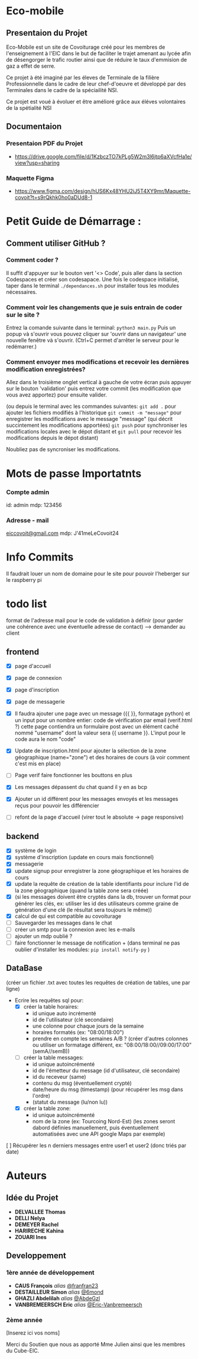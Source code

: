 # Eco-mobile
## Presentaion du Projet
Eco-Mobile est un site de Covoiturage créé pour les membres de l'enseignement à l'EIC dans le but de faciliter le trajet amenant au lycée afin de désengorger le trafic routier ainsi que de réduire le taux d'emmision de gaz a effet de serre.

Ce projet à été imaginé par les éleves de Terminale de la filière Professionnelle dans le cadre de leur chef-d'oeuvre et développé par des Terminales dans le cadre de la spéciailité NSI.

Ce projet est voué à évoluer et être amélioré grâce aux éléves volontaires de la spétialité NSI

## Documentaion
### Presentaion PDF du Projet
- https://drive.google.com/file/d/1KzbczTO7kPLg5W2m3l6jtp6aXVcfHa1e/view?usp=sharing
### Maquette Figma
- https://www.figma.com/design/hUS6Kx48YHU2iJ5T4XY9mr/Maquette-covoit?t=s9rQkhk0ho0aDUd8-1

# Petit Guide de Démarrage : 
## Comment utiliser GitHub ?
### Comment coder ?
Il suffit d'appuyer sur le bouton vert '<> Code', puis aller dans la section Codespaces et créer son codesapace. Une fois le codespace initialisé, taper dans le terminal `./dependances.sh` pour installer tous les modules nécessaires.
### Comment voir les changements que je suis entrain de coder sur le site ?
Entrez la comande suivante dans le terminal: `python3 main.py`
Puis un popup và s'ouvrir vous pouvez cliquer sur 'ouvrir dans un navigateur' une nouvelle fenêtre và s'ouvrir. (Ctrl+C permet d'arrêter le serveur pour le redémarrer.)
### Comment envoyer mes modifications et recevoir les dernières modification enregistrées?
Allez dans le troisième onglet vertical à gauche de votre écran puis appuyer sur le bouton 'validation' puis entrez votre commit (les modification que vous avez apportez) pour ensuite valider.

(ou depuis le terminal avec les commandes suivantes: 
`git add .` pour ajouter les fichiers modifiés à l'historique
`git commit -m "message"` pour enregistrer les modifications avec le message "message" (qui décrit succintement les modifications apportées)
`git push` pour synchroniser les modifications locales avec le dépot distant
et `git pull` pour recevoir les modifications depuis le dépot distant)

Noubliez pas de syncroniser les modifications.

# Mots de passe Importatnts
### Compte admin
id: admin
mdp: 123456
### Adresse - mail
eiccovoit@gmail.com
mdp: J'41meLeCovoit24

# Info Commits
Il faudrait louer un nom de domaine pour le site pour pouvoir l'heberger sur le raspberry pi

# todo list
format de l'adresse mail pour le code de validation à définir (pour garder une cohérence avec une éventuelle adresse de contact) --> demander au client 
## frontend
- [x] page d'accueil  
- [x] page de connexion  
- [x] page d'inscription  
- [x] page de messagerie
- [x] Il faudra ajouter une page avec un message ({{ }}, formatage python) et un input pour un nombre entier: code de vérification par email (verif.html ?)
cette page contiendra un formulaire post avec un élément caché nommé "username" dont la valeur sera {{ username }}. L'input pour le code aura le nom "code"
- [x] Update de inscription.html pour ajouter la sélection de la zone géographique (name="zone") et des horaires de cours (à voir comment c'est mis en place)

- [ ] Page verif faire fonctionner les bouttons en plus
- [x] Les messages dépassent du chat quand il y en as bcp
- [x] Ajouter un id différent pour les messages envoyés et les messages reçus pour pouvoir les différencier
- [ ] refont de la page d'accueil (virer tout le absolute -> page responsive)

## backend
- [x] système de login
- [x] système d'inscription (update en cours mais fonctionnel)
- [x] messagerie
- [x] update signup pour enregistrer la zone géographique et les horaires de cours
- [x] update la requête de création de la table identifiants pour inclure l'id de la zone géographique (quand la table zone sera créée)
- [x] (si les messages doivent être cryptés dans la db, trouver un format pour générer les clés, ex: utiliser les id des utilisateurs comme graine de génération d'une clé (le résultat sera toujours le même))
- [x] calcul de qui est compatible au covoiturage  
- [ ] Sauvegarder les messages dans le chat
- [ ] créer un smtp pour la connexion avec les e-mails
- [ ] ajouter un mdp oublié ?
- [ ] faire fonctionner le message de notification + (dans terminal ne pas oublier d'installer les modules: `pip install notify-py` )

## DataBase
(créer un fichier .txt avec toutes les requêtes de création de tables, une par ligne)  
- Ecrire les requêtes sql pour:  
  - [x] créer la table horaires:  
    - id unique auto incrémenté  
    - id de l'utilisateur (clé secondaire)  
    - une colonne pour chaque jours de la semaine  
    - horaires formatés (ex: "08:00/18:00")  
    - prendre en compte les semaines A/B ? (créer d'autres colonnes ou utiliser un formatage différent, ex: "08:00/18:00//09:00/17:00" (semA//semB))  
  - [ ] créer la table messages:  
    - id unique autoincrémenté  
    - id de l'émetteur du message (id d'utilisateur, clé secondaire)  
    - id du receveur (same)  
    - contenu du msg (éventuellement crypté)  
    - date/heure du msg (timestamp) (pour récupérer les msg dans l'ordre)  
    - (statut du message (lu/non lu))  
  - [x] créer la table zone:  
    - id unique autoincrémenté  
    - nom de la zone (ex: Tourcoing Nord-Est) (les zones seront dabord définies manuellement, puis éventuellement automatisées avec une API google Maps par exemple)  

[ ] Récupérer les n derniers messages entre user1 et user2 (donc triés par date)  


# Auteurs
## Idée du Projet
* **DELVALLEE Thomas**
* **DELLI Nelya**
* **DEMEYER Rachel**
* **HARIRECHE Kahina**
* **ZOUARI Ines**

## Developpement
### 1ère année de développement
* **CAUS François** _alias_ [@franfran23](https://github.com/franfran23)
* **DESTAILLEUR Simon** _alias_ [@6mond](https://github.com/6mond)
* **GHAZLI Abdelilah** _alias_ [@AbdeGzl](https://github.com/AbdeGzl)
* **VANBREMEERSCH Eric** _alias_ [@Eric-Vanbremeersch](https://github.com/Eric-Vanbremeersch)
### 2ème année
[Inserez ici vos noms]

Merci du Soutien que nous as apporté Mme Julien ainsi que les membres du Cube-EIC.
